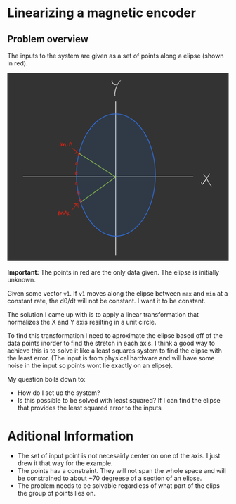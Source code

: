 # Linearizing a magnetic encoder
## Problem overview
The inputs to the system are given as a set of points along a elipse (shown in red).

![Example 1](example1.jpeg)

**Important:** The points in red are the only data given. The elipse is initially unknown.

Given some vector `v1`. If `v1` moves along the elipse between `max` and `min` at a constant rate, the dθ/dt will not be constant. I want it to be constant.


The solution I came up with is to apply a linear transformation that normalizes the X and Y axis resilting in a unit circle.

To find this transformation I need to aproximate the elipse based off of the data points inorder to find the stretch in each axis. I think a good way to achieve this is to solve it like a least squares system to find the elipse with the least error. (The input is from physical hardware and will have some noise in the input so points wont lie exactly on an elipse).

My question boils down to:
- How do I set up the system?
- Is this possible to be solved with least squared?
If I can find the elipse that provides the least squared error to the inputs

# Aditional Information
- The set of input point is not necesairly center on one of the axis. I just drew it that way for the example. 
- The points hav a constraint. They will not span the whole space and will be constrained to about ~70 degreese of a section of an elipse. 
- The problem needs to be solvable regardless of what part of the elips the group of points lies on.
